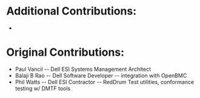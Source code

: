 # Additional Contributions:
*

# Original Contributions:
* Paul Vancil -- Dell ESI Systems Management Architect 
* Balaji B Rao  -- Dell Software Developer -- integration with OpenBMC
* Phil Watts -- Dell ESI Contractor -- RedDrum Test utilities, conformance testing w/ DMTF tools

